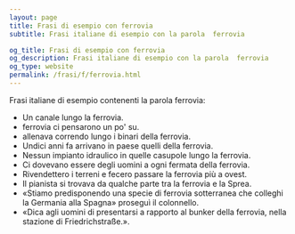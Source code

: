 ```yaml
---
layout: page
title: Frasi di esempio con ferrovia 
subtitle: Frasi italiane di esempio con la parola  ferrovia

og_title: Frasi di esempio con ferrovia 
og_description: Frasi italiane di esempio con la parola  ferrovia
og_type: website
permalink: /frasi/f/ferrovia.html
---
```


Frasi italiane di esempio contenenti la parola ferrovia:


- Un canale lungo la ferrovia.
- ferrovia ci pensarono un po' su.
- allenava correndo lungo i binari della ferrovia.
- Undici anni fa arrivano in paese quelli della ferrovia.
- Nessun impianto idraulico in quelle casupole lungo la ferrovia.
- Ci dovevano essere degli uomini a ogni fermata della ferrovia.
- Rivendettero i terreni e fecero passare la ferrovia più a ovest.
- Il pianista si trovava da qualche parte tra la ferrovia e la Sprea.
- «Stiamo predisponendo una specie di ferrovia sotterranea che colleghi la Germania alla Spagna» proseguì il colonnello.
- «Dica agli uomini di presentarsi a rapporto al bunker della ferrovia, nella stazione di Friedrichstraße.».
